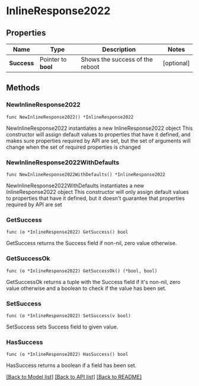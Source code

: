 # InlineResponse2022

## Properties

Name | Type | Description | Notes
------------ | ------------- | ------------- | -------------
**Success** | Pointer to **bool** | Shows the success of the reboot | [optional] 

## Methods

### NewInlineResponse2022

`func NewInlineResponse2022() *InlineResponse2022`

NewInlineResponse2022 instantiates a new InlineResponse2022 object
This constructor will assign default values to properties that have it defined,
and makes sure properties required by API are set, but the set of arguments
will change when the set of required properties is changed

### NewInlineResponse2022WithDefaults

`func NewInlineResponse2022WithDefaults() *InlineResponse2022`

NewInlineResponse2022WithDefaults instantiates a new InlineResponse2022 object
This constructor will only assign default values to properties that have it defined,
but it doesn't guarantee that properties required by API are set

### GetSuccess

`func (o *InlineResponse2022) GetSuccess() bool`

GetSuccess returns the Success field if non-nil, zero value otherwise.

### GetSuccessOk

`func (o *InlineResponse2022) GetSuccessOk() (*bool, bool)`

GetSuccessOk returns a tuple with the Success field if it's non-nil, zero value otherwise
and a boolean to check if the value has been set.

### SetSuccess

`func (o *InlineResponse2022) SetSuccess(v bool)`

SetSuccess sets Success field to given value.

### HasSuccess

`func (o *InlineResponse2022) HasSuccess() bool`

HasSuccess returns a boolean if a field has been set.


[[Back to Model list]](../README.md#documentation-for-models) [[Back to API list]](../README.md#documentation-for-api-endpoints) [[Back to README]](../README.md)


